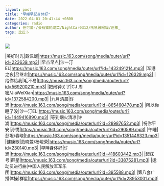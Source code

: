 ```yaml
---
layout: post
title: "早睡早起身体好"
date: 2022-04-01 20:41:44 +0800
categories: radio
author: 任可爱-/会有猫的咸菜/NightCar0312/吼吼破喉咙/迟豫_
tags: 比巴卜
---
```

![]({{site.baseurl}}/images/cover_20220401.jpg)

|美好时光|戴佩妮|https://music.163.com/song/media/outer/url?id=223639.mp3|
|早点早点|沙一汀EL|https://music.163.com/song/media/outer/url?id=1432491214.mp3|
|军港之夜|吕继宏|https://music.163.com/song/media/outer/url?id=126329.mp3|
|给你给我|毛不易|https://music.163.com/song/media/outer/url?id=569200210.mp3|
|把闹钟关了|CJ 周密/JiaWeiXian|https://music.163.com/song/media/outer/url?id=1372584200.mp3|
|九月清晨|许嵩|https://music.163.com/song/media/outer/url?id=865460478.mp3|
|所以你睡了没|沙一汀EL|https://music.163.com/song/media/outer/url?id=1449416890.mp3|
|等到烟火清凉|许嵩|https://music.163.com/song/media/outer/url?id=28987652.mp3|
|祝你平安|孙悦|https://music.163.com/song/media/outer/url?id=290589.mp3|
|午睡|彭坦/春晓|https://music.163.com/song/media/outer/url?id=1351449323.mp3|
|健康歌|范晓萱/杨峻荣|https://music.163.com/song/media/outer/url?id=230140.mp3|
|早睡身体好|许嵩|https://music.163.com/song/media/outer/url?id=418603442.mp3|
|起床号|群星|https://music.163.com/song/media/outer/url?id=33875281.mp3|
|运动员进行曲|中国人民解放军军乐团|https://music.163.com/song/media/outer/url?id=395588.mp3|
|第八套广播体操|群星|https://music.163.com/song/media/outer/url?id=28953001.mp3|

